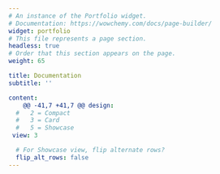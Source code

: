 ```yaml
---
# An instance of the Portfolio widget.
# Documentation: https://wowchemy.com/docs/page-builder/
widget: portfolio
# This file represents a page section.
headless: true
# Order that this section appears on the page.
weight: 65

title: Documentation
subtitle: ''

content:
	@@ -41,7 +41,7 @@ design:
  #   2 = Compact
  #   3 = Card
  #   5 = Showcase
 view: 3

  # For Showcase view, flip alternate rows?
  flip_alt_rows: false
---
```


